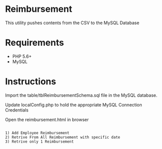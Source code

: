 # Reimbursement 

This utility pushes contents from the CSV to the MySQL Database

# Requirements
- PHP 5.6+
- MySQL

# Instructions
Import the table/tblReimbursementSchema.sql file in the MySQL database.

Update localConfig.php to hold the appropriate MySQL Connection Credentials

Open the reimbursement.html in browser
```

1) Add Employee Reimbursement
2) Retrive From All Reimbursement with specific date
3) Retrive only 1 Reimbursement
